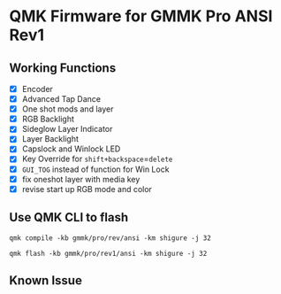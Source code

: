# QMK Firmware for GMMK Pro ANSI Rev1

## Working Functions
- [x] Encoder
- [x] Advanced Tap Dance
- [x] One shot mods and layer
- [x] RGB Backlight
- [x] Sideglow Layer Indicator
- [x] Layer Backlight
- [x] Capslock and Winlock LED
- [x] Key Override for `shift+backspace`=`delete`
- [x] `GUI_TOG` instead of function for Win Lock
- [x] fix oneshot layer with media key
- [x] revise start up RGB mode and color

## Use QMK CLI to flash
`qmk compile -kb gmmk/pro/rev/ansi -km shigure -j 32`

`qmk flash -kb gmmk/pro/rev1/ansi -km shigure -j 32`

## Known Issue
